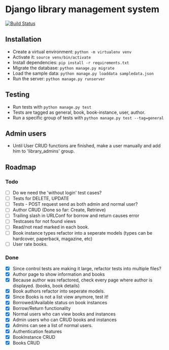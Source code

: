 # Django library management system
[![Build Status](https://travis-ci.org/bihanviranga/librarysystem.svg?branch=master)](https://travis-ci.org/bihanviranga/librarysystem)

## Installation
- Create a virtual environment: `python -m virtualenv venv`
- Activate it: `source venv/bin/activate`
- Install dependencies: `pip install -r requirements.txt`
- Migrate the database: `python manage.py migrate`
- Load the sample data: `python manage.py loaddata sampledata.json`
- Run the server: `python manage.py runserver`

## Testing
- Run tests with `python manage.py test`
- Tests are tagged as general, book, book-instance, user, author.
- Run a specific group of tests with `python manage.py test --tag=general`

## Admin users
- Until User CRUD functions are finished, make a user manually and add him to 'library_admins' group.

## Roadmap

### Todo
- [ ] Do we need the 'without login' test cases?
- [ ] Tests for DELETE, UPDATE
- [ ] Tests - POST request send as both admin and normal user?
- [ ] Author CRUD (Done so far: Create, Retrieve)
- [ ] Trailing slash in URLConf for borrow and return causes error
- [ ] Testcases for not found views
- [ ] Read/not read marked in each book.
- [ ] Book instance types refactor into a seperate models (types can be hardcover, paperback, magazine, etc)
- [ ] User rate books.

### Done
- [X] Since control tests are making it large, refactor tests into multiple files?
- [X] Author page to show information and books
- [X] Because author was refactored, check every page where author is displayed. (books, book details)
- [X] Book authors refactor into seperate models.
- [X] Since Books is not a list view anymore, test it!
- [X] Borrowed/Available status on book instances
- [X] Borrow/Return functionality
- [X] Normal users who can view books and instances
- [X] Admin users who can CRUD books and instances
- [X] Admins can see a list of normal users.
- [X] Authentication features
- [X] BookInstance CRUD
- [X] Books CRUD
